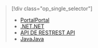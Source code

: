 > [!div class="op_single_selector"]
> * [<span data-ttu-id="4cff8-101">Portal</span><span class="sxs-lookup"><span data-stu-id="4cff8-101">Portal</span></span>](../articles/media-services/media-services-portal-vod-get-started.md)
> * [<span data-ttu-id="4cff8-102">.NET</span><span class="sxs-lookup"><span data-stu-id="4cff8-102">.NET</span></span>](../articles/media-services/media-services-dotnet-get-started.md)
> * [<span data-ttu-id="4cff8-103">API DE REST</span><span class="sxs-lookup"><span data-stu-id="4cff8-103">REST API</span></span>](../articles/media-services/media-services-rest-get-started.md)
> * [<span data-ttu-id="4cff8-104">Java</span><span class="sxs-lookup"><span data-stu-id="4cff8-104">Java</span></span>](../articles/media-services/media-services-java-how-to-use.md)
> 
> 


